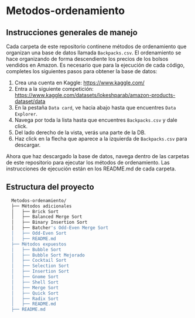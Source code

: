 # Metodos-ordenamiento

## Instrucciones generales de manejo

Cada carpeta de este repositorio continene métodos de ordenamiento que organizan una base de datos llamada `Backpacks.csv`. El ordenamiento se hace organizando de forma descendiente los precios de los bolsos vendidos en Amazon. Es necesario que para la ejecución de cada código, completes los siguientes pasos para obtener la base de datos:

1. Crea una cuenta en Kaggle: https://www.kaggle.com/
2. Entra a la siguiente competición: https://www.kaggle.com/datasets/lokeshparab/amazon-products-dataset/data
3. En la pestaña `Data card`, ve hacia abajo hasta que encuentres `Data Explorer`.
4. Navega por toda la lista hasta que encuentres `Backpacks.csv` y dale click.
5. Del lado derecho de la vista, verás una parte de la DB.
6. Haz click en la flecha que aparece a la izquierda de `Backpacks.csv` para descargar.

Ahora que haz descargado la base de datos, navega dentro de las carpetas de este repositorio para ejecutar los métodos de ordenamiento. Las instrucciones de ejecución están en los README.md de cada carpeta.

## Estructura del proyecto
```bash
  Metodos-ordenamiento/
  ├── Métodos adicionales
  │   ├── Brick Sort
  │   ├── Balanced Merge Sort
  │   ├── Binary Insertion Sort
  │   ├── Batcher's Odd-Even Merge Sort
  │   ├── Odd-Even Sort
  │   ├── README.md
  ├── Métodos expuestos
  │   ├── Bubble Sort
  │   ├── Bubble Sort Mejorado
  │   ├── Cocktail Sort
  │   ├── Selection Sort
  │   ├── Insertion Sort
  │   ├── Gnome Sort
  │   ├── Shell Sort
  │   ├── Merge Sort
  │   ├── Quick Sort
  │   ├── Radix Sort
  │   ├── README.md
  ├── README.md
```
